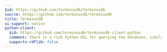 ```yaml
---
$id: https://github.com/terminusdb/terminusdb
source: https://github.com/terminusdb/terminusdb
title: TerminusDB
ui-support: native
python-client:
  $id: https://github.com/terminusdb/terminusdb-client-python
  comment: There is a rich Python DSL for querying the database, similar to what I would want to see for SPARQL.
  supports-rdflib: false
---
```

